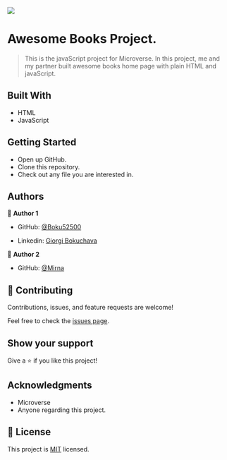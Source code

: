 ![](https://img.shields.io/badge/Microverse-blueviolet)

# Awesome Books Project.

> This is the javaScript project for Microverse. In this project, me and my partner built awesome books home page with plain HTML and javaScript.

## Built With

- HTML
- JavaScript

## Getting Started

- Open up GitHub.
- Clone this repository.
- Check out any file you are interested in.

## Authors

👤 **Author 1**

- GitHub: [@Boku52500](https://github.com/Boku52500)

- Linkedin: [Giorgi Bokuchava](https://www.linkedin.com/in/giorgi-bokuchava-430252240/)

👤 **Author 2**

- GitHub: [@Mirna](https://github.com/M1rn4)



## 🤝 Contributing

Contributions, issues, and feature requests are welcome!

Feel free to check the [issues page](../../issues/).

## Show your support

Give a ⭐️ if you like this project!

## Acknowledgments

- Microverse
- Anyone regarding this project.

## 📝 License

This project is [MIT](./LICENSE) licensed.
